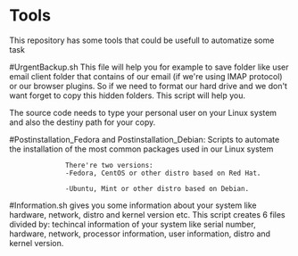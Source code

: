 # Tools
This repository has some tools that could be usefull to automatize some task

#UrgentBackup.sh
This file will help you for example to save  folder like user email client folder that contains of our email (if we're using IMAP protocol) or our browser plugins.
So if we need to format our hard drive and we don't want forget to copy this hidden folders. This script will help you.

The source code needs to type your personal user on your Linux system and also the destiny path for your copy.

#Postinstallation_Fedora and Postinstallation_Debian:
                  Scripts to automate the installation of the most common packages used in our Linux system
                  
                  There're two versions:
                  -Fedora, CentOS or other distro based on Red Hat.
                  
                  -Ubuntu, Mint or other distro based on Debian.

#Information.sh
gives you some information about your system like hardware, network, distro and kernel version etc.
This script creates 6 files divided by: techincal information of your system like serial number, hardware, network, processor information, user information, distro and kernel version.
